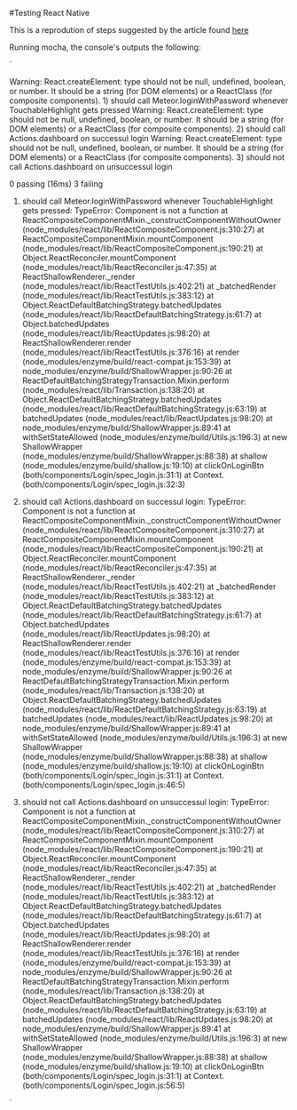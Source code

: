 #Testing React Native

This is a reprodution of steps suggested by the article found [here](https://medium.com/@_gabrielrubens/testing-react-native-components-with-mocha-chai-sinon-enzyme-e00b64c49588#.bj7e351b5)

Running mocha, the console's outputs the following: 

`

<Login/>
Warning: React.createElement: type should not be null, undefined, boolean, or number. It should be a string (for DOM elements) or a ReactClass (for composite components).
    1) should call Meteor.loginWithPassword whenever TouchableHighlight gets pressed
Warning: React.createElement: type should not be null, undefined, boolean, or number. It should be a string (for DOM elements) or a ReactClass (for composite components).
    2) should call Actions.dashboard on successul login
Warning: React.createElement: type should not be null, undefined, boolean, or number. It should be a string (for DOM elements) or a ReactClass (for composite components).
    3) should not call Actions.dashboard on unsuccessul login


  0 passing (16ms)
  3 failing

  1) <Login/> should call Meteor.loginWithPassword whenever TouchableHighlight gets pressed:
     TypeError: Component is not a function
      at ReactCompositeComponentMixin._constructComponentWithoutOwner (node_modules/react/lib/ReactCompositeComponent.js:310:27)
      at ReactCompositeComponentMixin.mountComponent (node_modules/react/lib/ReactCompositeComponent.js:190:21)
      at Object.ReactReconciler.mountComponent (node_modules/react/lib/ReactReconciler.js:47:35)
      at ReactShallowRenderer._render (node_modules/react/lib/ReactTestUtils.js:402:21)
      at _batchedRender (node_modules/react/lib/ReactTestUtils.js:383:12)
      at Object.ReactDefaultBatchingStrategy.batchedUpdates (node_modules/react/lib/ReactDefaultBatchingStrategy.js:61:7)
      at Object.batchedUpdates (node_modules/react/lib/ReactUpdates.js:98:20)
      at ReactShallowRenderer.render (node_modules/react/lib/ReactTestUtils.js:376:16)
      at render (node_modules/enzyme/build/react-compat.js:153:39)
      at node_modules/enzyme/build/ShallowWrapper.js:90:26
      at ReactDefaultBatchingStrategyTransaction.Mixin.perform (node_modules/react/lib/Transaction.js:138:20)
      at Object.ReactDefaultBatchingStrategy.batchedUpdates (node_modules/react/lib/ReactDefaultBatchingStrategy.js:63:19)
      at batchedUpdates (node_modules/react/lib/ReactUpdates.js:98:20)
      at node_modules/enzyme/build/ShallowWrapper.js:89:41
      at withSetStateAllowed (node_modules/enzyme/build/Utils.js:196:3)
      at new ShallowWrapper (node_modules/enzyme/build/ShallowWrapper.js:88:38)
      at shallow (node_modules/enzyme/build/shallow.js:19:10)
      at clickOnLoginBtn (both/components/Login/spec_login.js:31:1)
      at Context.<anonymous> (both/components/Login/spec_login.js:32:3)

  2) <Login/> should call Actions.dashboard on successul login:
     TypeError: Component is not a function
      at ReactCompositeComponentMixin._constructComponentWithoutOwner (node_modules/react/lib/ReactCompositeComponent.js:310:27)
      at ReactCompositeComponentMixin.mountComponent (node_modules/react/lib/ReactCompositeComponent.js:190:21)
      at Object.ReactReconciler.mountComponent (node_modules/react/lib/ReactReconciler.js:47:35)
      at ReactShallowRenderer._render (node_modules/react/lib/ReactTestUtils.js:402:21)
      at _batchedRender (node_modules/react/lib/ReactTestUtils.js:383:12)
      at Object.ReactDefaultBatchingStrategy.batchedUpdates (node_modules/react/lib/ReactDefaultBatchingStrategy.js:61:7)
      at Object.batchedUpdates (node_modules/react/lib/ReactUpdates.js:98:20)
      at ReactShallowRenderer.render (node_modules/react/lib/ReactTestUtils.js:376:16)
      at render (node_modules/enzyme/build/react-compat.js:153:39)
      at node_modules/enzyme/build/ShallowWrapper.js:90:26
      at ReactDefaultBatchingStrategyTransaction.Mixin.perform (node_modules/react/lib/Transaction.js:138:20)
      at Object.ReactDefaultBatchingStrategy.batchedUpdates (node_modules/react/lib/ReactDefaultBatchingStrategy.js:63:19)
      at batchedUpdates (node_modules/react/lib/ReactUpdates.js:98:20)
      at node_modules/enzyme/build/ShallowWrapper.js:89:41
      at withSetStateAllowed (node_modules/enzyme/build/Utils.js:196:3)
      at new ShallowWrapper (node_modules/enzyme/build/ShallowWrapper.js:88:38)
      at shallow (node_modules/enzyme/build/shallow.js:19:10)
      at clickOnLoginBtn (both/components/Login/spec_login.js:31:1)
      at Context.<anonymous> (both/components/Login/spec_login.js:46:5)

  3) <Login/> should not call Actions.dashboard on unsuccessul login:
     TypeError: Component is not a function
      at ReactCompositeComponentMixin._constructComponentWithoutOwner (node_modules/react/lib/ReactCompositeComponent.js:310:27)
      at ReactCompositeComponentMixin.mountComponent (node_modules/react/lib/ReactCompositeComponent.js:190:21)
      at Object.ReactReconciler.mountComponent (node_modules/react/lib/ReactReconciler.js:47:35)
      at ReactShallowRenderer._render (node_modules/react/lib/ReactTestUtils.js:402:21)
      at _batchedRender (node_modules/react/lib/ReactTestUtils.js:383:12)
      at Object.ReactDefaultBatchingStrategy.batchedUpdates (node_modules/react/lib/ReactDefaultBatchingStrategy.js:61:7)
      at Object.batchedUpdates (node_modules/react/lib/ReactUpdates.js:98:20)
      at ReactShallowRenderer.render (node_modules/react/lib/ReactTestUtils.js:376:16)
      at render (node_modules/enzyme/build/react-compat.js:153:39)
      at node_modules/enzyme/build/ShallowWrapper.js:90:26
      at ReactDefaultBatchingStrategyTransaction.Mixin.perform (node_modules/react/lib/Transaction.js:138:20)
      at Object.ReactDefaultBatchingStrategy.batchedUpdates (node_modules/react/lib/ReactDefaultBatchingStrategy.js:63:19)
      at batchedUpdates (node_modules/react/lib/ReactUpdates.js:98:20)
      at node_modules/enzyme/build/ShallowWrapper.js:89:41
      at withSetStateAllowed (node_modules/enzyme/build/Utils.js:196:3)
      at new ShallowWrapper (node_modules/enzyme/build/ShallowWrapper.js:88:38)
      at shallow (node_modules/enzyme/build/shallow.js:19:10)
      at clickOnLoginBtn (both/components/Login/spec_login.js:31:1)
      at Context.<anonymous> (both/components/Login/spec_login.js:56:5)


`